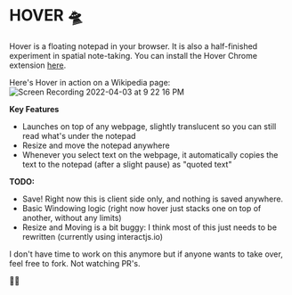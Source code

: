 # HOVER 🛸
Hover is a floating notepad in your browser. It is also a half-finished experiment in spatial note-taking. You can install the Hover Chrome extension [here](https://chrome.google.com/webstore/detail/hover/lepdeghhgnfgndhbhhgjmgdggikibcca?hl=en&authuser=0).

Here's Hover in action on a Wikipedia page:
![Screen Recording 2022-04-03 at 9 22 16 PM](https://user-images.githubusercontent.com/826496/161461378-6f1a3991-8e3c-45cc-84e8-499428f4026f.gif)

**Key Features**
* Launches on top of any webpage, slightly translucent so you can still read what's under the notepad
* Resize and move the notepad anywhere
* Whenever you select text on the webpage, it automatically copies the text to the notepad (after a slight pause) as "quoted text"

**TODO:**
* Save! Right now this is client side only, and nothing is saved anywhere.
* Basic Windowing logic (right now hover just stacks one on top of another, without any limits)
* Resize and Moving is a bit buggy: I think most of this just needs to be rewritten (currently using interactjs.io)

I don't have time to work on this anymore but if anyone wants to take over, feel free to fork. Not watching PR's. 

✌🏽
